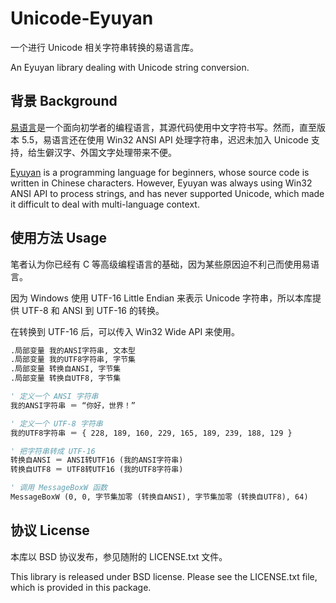 Unicode-Eyuyan
==============

一个进行 Unicode 相关字符串转换的易语言库。

An Eyuyan library dealing with Unicode string conversion.


背景 Background
---------------

[易语言](https://zh.wikipedia.org/wiki/%E6%98%93%E8%AF%AD%E8%A8%80)是一个面向初学者的编程语言，其源代码使用中文字符书写。然而，直至版本 5.5，易语言还在使用 Win32 ANSI API 处理字符串，迟迟未加入 Unicode 支持，给生僻汉字、外国文字处理带来不便。

[Eyuyan](https://en.wikipedia.org/wiki/Easy_Programming_Language) is a programming language for beginners, whose source code is written in Chinese characters. However, Eyuyan was always using Win32 ANSI API to process strings, and has never supported Unicode, which made it difficult to deal with multi-language context.


使用方法 Usage
--------------

笔者认为你已经有 C 等高级编程语言的基础，因为某些原因迫不利己而使用易语言。

因为 Windows 使用 UTF-16 Little Endian 来表示 Unicode 字符串，所以本库提供 UTF-8 和 ANSI 到 UTF-16 的转换。

在转换到 UTF-16 后，可以传入 Win32 Wide API 来使用。

```vb
.局部变量 我的ANSI字符串, 文本型
.局部变量 我的UTF8字符串, 字节集
.局部变量 转换自ANSI, 字节集
.局部变量 转换自UTF8, 字节集

' 定义一个 ANSI 字符串
我的ANSI字符串 ＝ “你好，世界！”

' 定义一个 UTF-8 字符串
我的UTF8字符串 ＝ { 228, 189, 160, 229, 165, 189, 239, 188, 129 }

' 把字符串转成 UTF-16
转换自ANSI ＝ ANSI转UTF16 (我的ANSI字符串)
转换自UTF8 ＝ UTF8转UTF16 (我的UTF8字符串)

' 调用 MessageBoxW 函数
MessageBoxW (0, 0, 字节集加零 (转换自ANSI), 字节集加零 (转换自UTF8), 64)
```


协议 License
------------

本库以 BSD 协议发布，参见随附的 LICENSE.txt 文件。

This library is released under BSD license. Please see the LICENSE.txt file, which is provided in this package.

